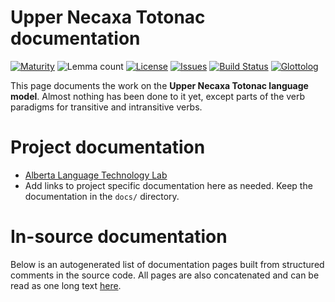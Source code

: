 # Upper Necaxa Totonac documentation

[![Maturity](https://img.shields.io/endpoint?url=https%3A%2F%2Fraw.githubusercontent.com%2Fgiellalt%2Flang-tku%2Fgh-pages%2Fmaturity.json)](https://giellalt.github.io/MaturityClassification.html)
![Lemma count](https://img.shields.io/endpoint?url=https%3A%2F%2Fraw.githubusercontent.com%2Fgiellalt%2Flang-tku%2Fgh-pages%2Flemmacount.json)
[![License](https://img.shields.io/github/license/giellalt/lang-tku)](https://github.com/giellalt/lang-tku/blob/main/LICENSE)
[![Issues](https://img.shields.io/github/issues/giellalt/lang-tku)](https://github.com/giellalt/lang-tku/issues)
[![Build Status](https://builds.giellalt.org/api/badge/lang-tku?label=CI)](https://builds.giellalt.org/pipelines/lang-tku/builds/latest)
[![Glottolog](https://img.shields.io/badge/Glottolog-green)](https://glottolog.org/resource/languoid/id/uppe1275)

This page documents the work on the **Upper Necaxa Totonac language model**. Almost nothing has been done to it yet, except parts of the verb paradigms
for transitive and intransitive verbs.

# Project documentation

* [Alberta Language Technology Lab](http://altlab.artsrn.ualberta.ca/)
* Add links to project specific documentation here as needed. Keep the documentation in the `docs/` directory.

# In-source documentation

Below is an autogenerated list of documentation pages built from structured comments in the source code. All pages are also concatenated and can be read as one long text [here](tku.md).
